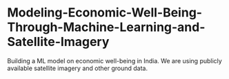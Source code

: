 # Modeling-Economic-Well-Being-Through-Machine-Learning-and-Satellite-Imagery
Building a ML model on economic well-being in India. We are using publicly available satellite imagery and other ground data.

